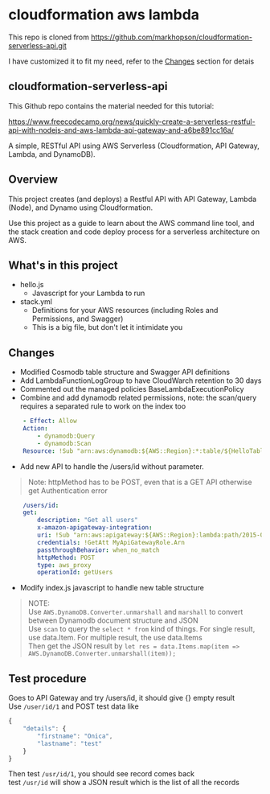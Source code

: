 # cloudformation aws lambda

This repo is cloned from 
https://github.com/markhopson/cloudformation-serverless-api.git

I have customized it to fit my need, refer to the [Changes](#Changes) section for detais

## cloudformation-serverless-api

This Github repo contains the material needed for this tutorial:

https://www.freecodecamp.org/news/quickly-create-a-serverless-restful-api-with-nodejs-and-aws-lambda-api-gateway-and-a6be891cc16a/

A simple, RESTful API using AWS Serverless (Cloudformation, API Gateway, Lambda, and DynamoDB).

## Overview

This project creates (and deploys) a Restful API with API Gateway, Lambda (Node), and Dynamo using Cloudformation.

Use this project as a guide to learn about the AWS command line tool, and the stack creation and code deploy process for a serverless architecture on AWS.

## What's in this project

* hello.js
  * Javascript for your Lambda to run
* stack.yml
  * Definitions for your AWS resources (including Roles and Permissions, and Swagger)
  * This is a big file, but don't let it intimidate you

## Changes

* Modified Cosmodb table structure and Swagger API definitions
* Add LambdaFunctionLogGroup to have CloudWarch retention to 30 days
* Commented out the managed policies BaseLambdaExecutionPolicy
* Combine and add dynamodb related permissions, note: the scan/query requires a separated rule to work on the index too
```yml
    - Effect: Allow
    Action:
        - dynamodb:Query
        - dynamodb:Scan
    Resource: !Sub "arn:aws:dynamodb:${AWS::Region}:*:table/${HelloTable}/index/*"
```

* Add new API to handle the /users/id without parameter. 

> Note: httpMethod has to be POST, even that is a GET API otherwise get Authentication error
```yml
    /users/id:
    get:
        description: "Get all users"
        x-amazon-apigateway-integration:
        uri: !Sub "arn:aws:apigateway:${AWS::Region}:lambda:path/2015-03-31/functions/${HelloLambda.Arn}/invocations"
        credentials: !GetAtt MyApiGatewayRole.Arn
        passthroughBehavior: when_no_match
        httpMethod: POST
        type: aws_proxy
        operationId: getUsers
```

* Modify index.js javascript to handle new table structure
> NOTE:   
> Use `AWS.DynamoDB.Converter.unmarshall` and `marshall` to convert between Dynamodb document structure and JSON  
> Use `scan` to query the `select * from` kind of things.
> For single result, use data.Item.  For multiple result, the use data.Items  
> Then get the JSON result by `let res = data.Items.map(item => AWS.DynamoDB.Converter.unmarshall(item));`

## Test procedure

Goes to API Gateway and try /users/id, it should give {} empty result  
Use `/user/id/1` and POST test data like
```js
{
    "details": {
        "firstname": "Onica",
        "lastname": "test"
    }
}
```
Then test `/usr/id/1`, you should see record comes back  
test `/usr/id` will show a JSON result which is the list of all the records

